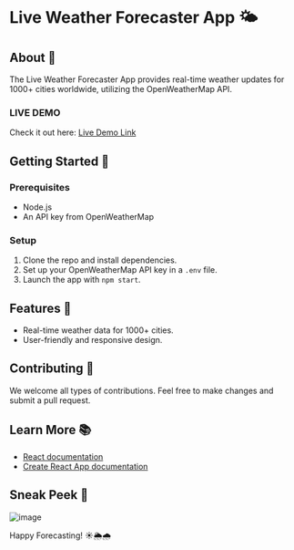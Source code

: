 # Live Weather Forecaster App 🌤️

## About 📖
The Live Weather Forecaster App provides real-time weather updates for 1000+ cities worldwide, utilizing the OpenWeatherMap API.

### LIVE DEMO
Check it out here: [Live Demo Link](https://kiwifarah.github.io/weather-app/)

## Getting Started 🚀
### Prerequisites
- Node.js
- An API key from OpenWeatherMap

### Setup
1. Clone the repo and install dependencies.
2. Set up your OpenWeatherMap API key in a `.env` file.
3. Launch the app with `npm start`.

## Features 🌟
- Real-time weather data for 1000+ cities.
- User-friendly and responsive design.

## Contributing 🤝
We welcome all types of contributions. Feel free to make changes and submit a pull request.

## Learn More 📚
- [React documentation](https://reactjs.org/)
- [Create React App documentation](https://facebook.github.io/create-react-app/docs/getting-started)

## Sneak Peek 📸
![image](https://github.com/KiwiFarah/weather-app/assets/98280142/58c5b835-eaea-4cc4-8635-05e5cf7ea5b8)

Happy Forecasting! ☀️🌦️🌧️
